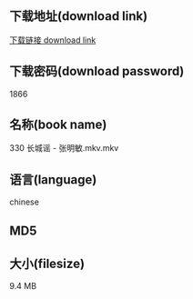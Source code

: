 ## 下载地址(download link)
[下载链接 download link](https://tutu365.netlify.app/?s=330+%E9%95%BF%E5%9F%8E%E8%B0%A3+-+%E5%BC%A0%E6%98%8E%E6%95%8F.mkv)

## 下载密码(download password)
1866

## 名称(book name)
330 长城谣 - 张明敏.mkv.mkv

## 语言(language)
chinese

## MD5


## 大小(filesize)
9.4 MB
